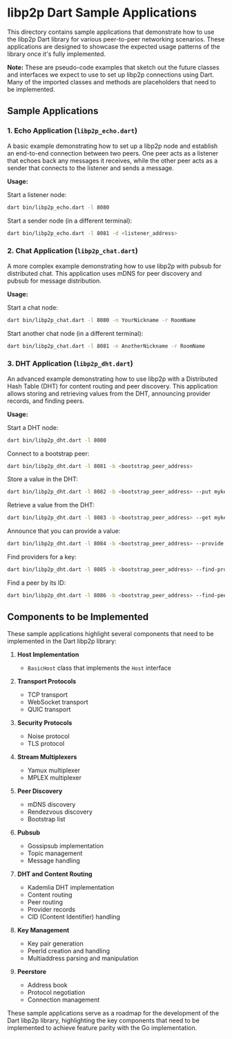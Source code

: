 # libp2p Dart Sample Applications

This directory contains sample applications that demonstrate how to use the libp2p Dart library for various peer-to-peer networking scenarios. These applications are designed to showcase the expected usage patterns of the library once it's fully implemented.

**Note:** These are pseudo-code examples that sketch out the future classes and interfaces we expect to use to set up libp2p connections using Dart. Many of the imported classes and methods are placeholders that need to be implemented.

## Sample Applications

### 1. Echo Application (`libp2p_echo.dart`)

A basic example demonstrating how to set up a libp2p node and establish an end-to-end connection between two peers. One peer acts as a listener that echoes back any messages it receives, while the other peer acts as a sender that connects to the listener and sends a message.

**Usage:**

Start a listener node:
```bash
dart bin/libp2p_echo.dart -l 8080
```

Start a sender node (in a different terminal):
```bash
dart bin/libp2p_echo.dart -l 8081 -d <listener_address>
```

### 2. Chat Application (`libp2p_chat.dart`)

A more complex example demonstrating how to use libp2p with pubsub for distributed chat. This application uses mDNS for peer discovery and pubsub for message distribution.

**Usage:**

Start a chat node:
```bash
dart bin/libp2p_chat.dart -l 8080 -n YourNickname -r RoomName
```

Start another chat node (in a different terminal):
```bash
dart bin/libp2p_chat.dart -l 8081 -n AnotherNickname -r RoomName
```

### 3. DHT Application (`libp2p_dht.dart`)

An advanced example demonstrating how to use libp2p with a Distributed Hash Table (DHT) for content routing and peer discovery. This application allows storing and retrieving values from the DHT, announcing provider records, and finding peers.

**Usage:**

Start a DHT node:
```bash
dart bin/libp2p_dht.dart -l 8080
```

Connect to a bootstrap peer:
```bash
dart bin/libp2p_dht.dart -l 8081 -b <bootstrap_peer_address>
```

Store a value in the DHT:
```bash
dart bin/libp2p_dht.dart -l 8082 -b <bootstrap_peer_address> --put mykey=myvalue
```

Retrieve a value from the DHT:
```bash
dart bin/libp2p_dht.dart -l 8083 -b <bootstrap_peer_address> --get mykey
```

Announce that you can provide a value:
```bash
dart bin/libp2p_dht.dart -l 8084 -b <bootstrap_peer_address> --provide mykey
```

Find providers for a key:
```bash
dart bin/libp2p_dht.dart -l 8085 -b <bootstrap_peer_address> --find-providers mykey
```

Find a peer by its ID:
```bash
dart bin/libp2p_dht.dart -l 8086 -b <bootstrap_peer_address> --find-peer <peer_id>
```

## Components to be Implemented

These sample applications highlight several components that need to be implemented in the Dart libp2p library:

1. **Host Implementation**
   - `BasicHost` class that implements the `Host` interface

2. **Transport Protocols**
   - TCP transport
   - WebSocket transport
   - QUIC transport

3. **Security Protocols**
   - Noise protocol
   - TLS protocol

4. **Stream Multiplexers**
   - Yamux multiplexer
   - MPLEX multiplexer

5. **Peer Discovery**
   - mDNS discovery
   - Rendezvous discovery
   - Bootstrap list

6. **Pubsub**
   - Gossipsub implementation
   - Topic management
   - Message handling

7. **DHT and Content Routing**
   - Kademlia DHT implementation
   - Content routing
   - Peer routing
   - Provider records
   - CID (Content Identifier) handling

8. **Key Management**
   - Key pair generation
   - PeerId creation and handling
   - Multiaddress parsing and manipulation

9. **Peerstore**
   - Address book
   - Protocol negotiation
   - Connection management

These sample applications serve as a roadmap for the development of the Dart libp2p library, highlighting the key components that need to be implemented to achieve feature parity with the Go implementation.